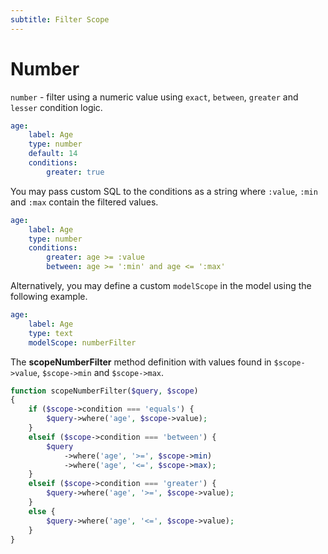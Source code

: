 ```yaml
---
subtitle: Filter Scope
---
```

# Number

`number` - filter using a numeric value using `exact`, `between`, `greater` and `lesser` condition logic.

```yaml
age:
    label: Age
    type: number
    default: 14
    conditions:
        greater: true
```

You may pass custom SQL to the conditions as a string where `:value`, `:min` and `:max` contain the filtered values.

```yaml
age:
    label: Age
    type: number
    conditions:
        greater: age >= :value
        between: age >= ':min' and age <= ':max'
```

Alternatively, you may define a custom `modelScope` in the model using the following example.

```yaml
age:
    label: Age
    type: text
    modelScope: numberFilter
```

The **scopeNumberFilter** method definition with values found in `$scope->value`, `$scope->min` and `$scope->max`.

```php
function scopeNumberFilter($query, $scope)
{
    if ($scope->condition === 'equals') {
        $query->where('age', $scope->value);
    }
    elseif ($scope->condition === 'between') {
        $query
            ->where('age', '>=', $scope->min)
            ->where('age', '<=', $scope->max);
    }
    elseif ($scope->condition === 'greater') {
        $query->where('age', '>=', $scope->value);
    }
    else {
        $query->where('age', '<=', $scope->value);
    }
}
```
